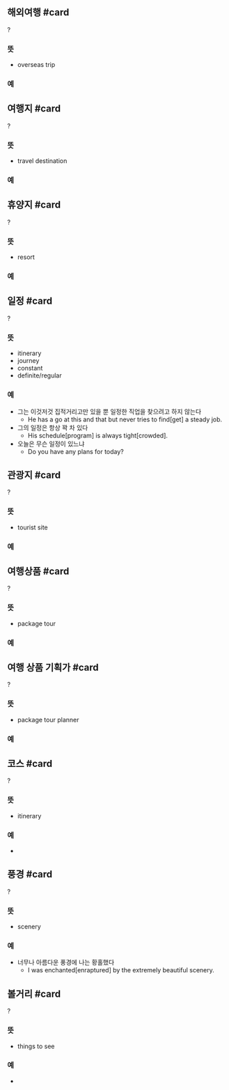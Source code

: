 
## 해외여행 #card
?
### 뜻
- overseas trip
### 예
<!--SR:!2025-05-08,101,252-->

## 여행지 #card
?
### 뜻
- travel destination
### 예
<!--SR:!2025-05-19,181,272-->

## 휴양지 #card
?
### 뜻
- resort
### 예
<!--SR:!2025-02-21,69,226-->

## 일정 #card
?
### 뜻
- itinerary
- journey
- constant
- definite/regular
### 예
- 그는 이것저것 집적거리고만 있을 뿐 일정한 직업을 찾으려고 하지 않는다
	- He has a go at this and that but never tries to find[get] a steady job.
- 그의 일정은 항상 꽉 차 있다
	- His schedule[program] is always tight[crowded].
- 오늘은 무슨 일정이 있느냐
	- Do you have any plans for today?
<!--SR:!2025-02-22,121,290-->

## 관광지 #card
?
### 뜻
- tourist site
### 예
<!--SR:!2025-01-30,8,130-->

## 여행상품 #card
?
### 뜻
- package tour
### 예
<!--SR:!2025-04-19,126,247-->

## 여행 상품 기획가 #card
?
### 뜻
- package tour planner
### 예
<!--SR:!2025-03-18,145,304-->

## 코스 #card
?
### 뜻
- itinerary
### 예
-
<!--SR:!2025-01-30,11,229-->

## 풍경 #card
?
### 뜻
- scenery
### 예
- 너무나 아름다운 풍경에 나는 황홀했다
	- I was enchanted[enraptured] by the extremely beautiful scenery.
<!--SR:!2025-02-05,9,169-->

## 볼거리 #card
?
### 뜻
- things to see
### 예
-
<!--SR:!2025-01-24,11,286-->
